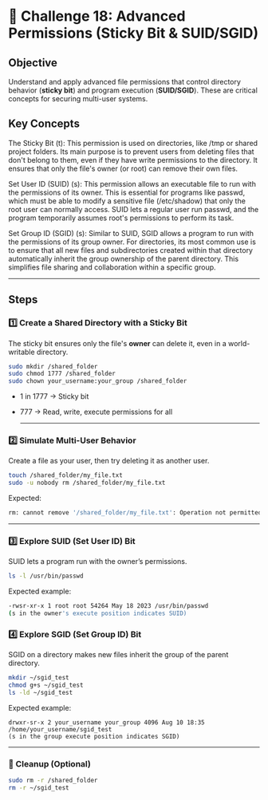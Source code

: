 # 🎯 Challenge 18: Advanced Permissions (Sticky Bit & SUID/SGID)

## Objective  
Understand and apply advanced file permissions that control directory behavior (**sticky bit**) and program execution (**SUID/SGID**). These are critical concepts for securing multi-user systems.

## Key Concepts
The Sticky Bit (t): This permission is used on directories, like /tmp or shared project folders. Its main purpose is to prevent users from deleting files that don't belong to them, even if they have write permissions to the directory. It ensures that only the file's owner (or root) can remove their own files.

Set User ID (SUID) (s): This permission allows an executable file to run with the permissions of its owner. This is essential for programs like passwd, which must be able to modify a sensitive file (/etc/shadow) that only the root user can normally access. SUID lets a regular user run passwd, and the program temporarily assumes root's permissions to perform its task.

Set Group ID (SGID) (s): Similar to SUID, SGID allows a program to run with the permissions of its group owner. For directories, its most common use is to ensure that all new files and subdirectories created within that directory automatically inherit the group ownership of the parent directory. This simplifies file sharing and collaboration within a specific group.

---

## Steps  

### 1️⃣ Create a Shared Directory with a Sticky Bit  
The sticky bit ensures only the file's **owner** can delete it, even in a world-writable directory.

```bash
sudo mkdir /shared_folder
sudo chmod 1777 /shared_folder
sudo chown your_username:your_group /shared_folder
```

- 1 in 1777 → Sticky bit

- 777 → Read, write, execute permissions for all

  ---

### 2️⃣ Simulate Multi-User Behavior
Create a file as your user, then try deleting it as another user.

```bash
touch /shared_folder/my_file.txt
sudo -u nobody rm /shared_folder/my_file.txt
```
Expected:

```bash
rm: cannot remove '/shared_folder/my_file.txt': Operation not permitted
```

----

### 3️⃣ Explore SUID (Set User ID) Bit
SUID lets a program run with the owner’s permissions.

```bash
ls -l /usr/bin/passwd
```
Expected example:

```bash
-rwsr-xr-x 1 root root 54264 May 18 2023 /usr/bin/passwd
(s in the owner's execute position indicates SUID)
```

### 4️⃣ Explore SGID (Set Group ID) Bit
SGID on a directory makes new files inherit the group of the parent directory.

```bash
mkdir ~/sgid_test
chmod g+s ~/sgid_test
ls -ld ~/sgid_test
```
Expected example:

```arduino
drwxr-sr-x 2 your_username your_group 4096 Aug 10 18:35 /home/your_username/sgid_test
(s in the group execute position indicates SGID)
```

----

### 🧹 Cleanup (Optional)
```bash
sudo rm -r /shared_folder
rm -r ~/sgid_test
```
